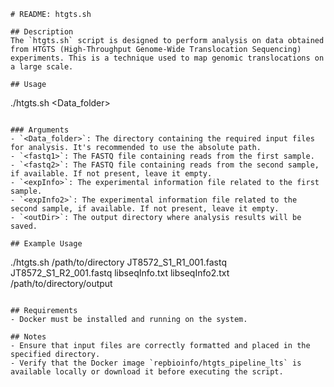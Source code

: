 ```
# README: htgts.sh

## Description
The `htgts.sh` script is designed to perform analysis on data obtained from HTGTS (High-Throughput Genome-Wide Translocation Sequencing) experiments. This is a technique used to map genomic translocations on a large scale.

## Usage
```
./htgts.sh <Data_folder> <fastq1> <fastq2> <expInfo> <expInfo2> <outDir>
```

### Arguments
- `<Data_folder>`: The directory containing the required input files for analysis. It's recommended to use the absolute path.
- `<fastq1>`: The FASTQ file containing reads from the first sample.
- `<fastq2>`: The FASTQ file containing reads from the second sample, if available. If not present, leave it empty.
- `<expInfo>`: The experimental information file related to the first sample.
- `<expInfo2>`: The experimental information file related to the second sample, if available. If not present, leave it empty.
- `<outDir>`: The output directory where analysis results will be saved.

## Example Usage
```
./htgts.sh /path/to/directory JT8572_S1_R1_001.fastq JT8572_S1_R2_001.fastq libseqInfo.txt libseqInfo2.txt /path/to/directory/output
```

## Requirements
- Docker must be installed and running on the system.

## Notes
- Ensure that input files are correctly formatted and placed in the specified directory.
- Verify that the Docker image `repbioinfo/htgts_pipeline_lts` is available locally or download it before executing the script.
```

